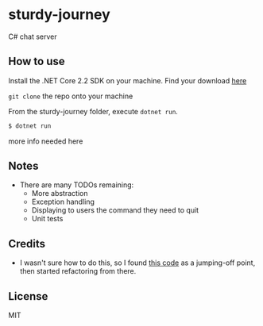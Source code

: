 # sturdy-journey
C# chat server

## How to use
Install the .NET Core 2.2 SDK on your machine. Find your download [here](https://dotnet.microsoft.com/download)

```git clone``` the repo onto your machine  

From the sturdy-journey folder, execute ```dotnet run```. 

```bash
$ dotnet run
```

more info needed here

## Notes
- There are many TODOs remaining:
  - More abstraction
  - Exception handling
  - Displaying to users the command they need to quit
  - Unit tests

## Credits

- I wasn't sure how to do this, so I found [this code](https://rosettacode.org/wiki/Chat_server#C.23) as a jumping-off point, then started refactoring from there.

## License

MIT
